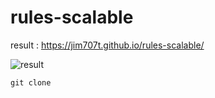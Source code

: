 # rules-scalable

result : https://jim707t.github.io/rules-scalable/


![result](https://user-images.githubusercontent.com/95987795/187690058-6bf4c7c4-a2e7-447f-9ba2-5b360811d1e7.png)


```
git clone 
```
